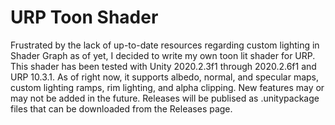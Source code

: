 # URP Toon Shader

Frustrated by the lack of up-to-date resources regarding custom lighting in Shader Graph as of yet, I decided to write my own toon lit shader for URP. This shader has been tested with Unity 2020.2.3f1 through 2020.2.6f1 and URP 10.3.1. As of right now, it supports albedo, normal, and specular maps, custom lighting ramps, rim lighting, and alpha clipping. New features may or may not be added in the future. Releases will be publised as .unitypackage files that can be downloaded from the Releases page.
